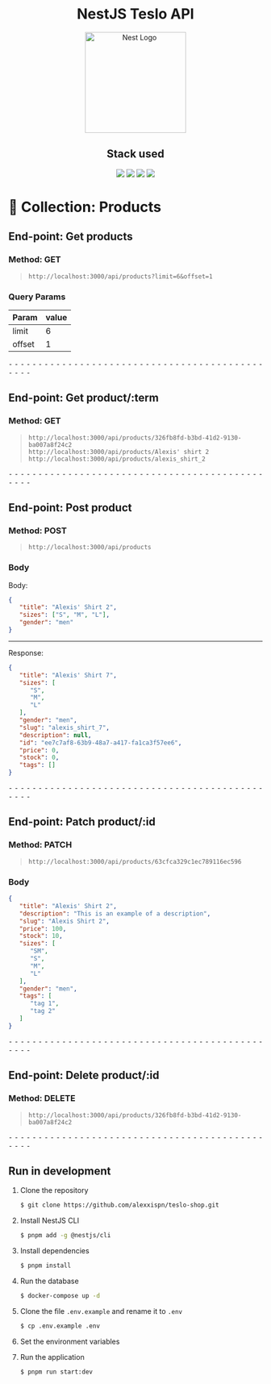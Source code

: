 <h1 align="center">NestJS Teslo API</h1>
<p align="center">
  <a href="http://nestjs.com/" target="blank"><img src="https://nestjs.com/img/logo-small.svg" width="200" alt="Nest Logo" /></a>
</p>

<h2 align="center">Stack used</h2>
<p align="center">
<a href="#"><img src="https://img.shields.io/badge/-NestJS-E0234E?style=for-the-badge&logo=NestJS&"></a>
<a href="#"><img src="https://img.shields.io/badge/-TypeScript-3178C6?style=for-the-badge&logo=TypeScript&logoColor=white"></a>
<a href="#"><img src="https://img.shields.io/badge/-Docker-2496ED?style=for-the-badge&logo=Docker&logoColor=white"></a>
<a href="#"><img src="https://img.shields.io/badge/-PostgreSQL-336791?style=for-the-badge&logo=PostgreSQL&logoColor=white"></a>
</p>

# 📁 Collection: Products


## End-point: Get products
### Method: GET
>```
>http://localhost:3000/api/products?limit=6&offset=1
>```
### Query Params

|Param|value|
|---|---|
|limit|6|
|offset|1|



⁃ ⁃ ⁃ ⁃ ⁃ ⁃ ⁃ ⁃ ⁃ ⁃ ⁃ ⁃ ⁃ ⁃ ⁃ ⁃ ⁃ ⁃ ⁃ ⁃ ⁃ ⁃ ⁃ ⁃ ⁃ ⁃ ⁃ ⁃ ⁃ ⁃ ⁃ ⁃ ⁃ ⁃ ⁃ ⁃ ⁃ ⁃ ⁃ ⁃ ⁃ ⁃ ⁃ ⁃ ⁃ ⁃ ⁃

## End-point: Get product/:term
### Method: GET
>```
>http://localhost:3000/api/products/326fb8fd-b3bd-41d2-9130-ba007a8f24c2
>http://localhost:3000/api/products/Alexis' shirt 2
>http://localhost:3000/api/products/alexis_shirt_2
>```

⁃ ⁃ ⁃ ⁃ ⁃ ⁃ ⁃ ⁃ ⁃ ⁃ ⁃ ⁃ ⁃ ⁃ ⁃ ⁃ ⁃ ⁃ ⁃ ⁃ ⁃ ⁃ ⁃ ⁃ ⁃ ⁃ ⁃ ⁃ ⁃ ⁃ ⁃ ⁃ ⁃ ⁃ ⁃ ⁃ ⁃ ⁃ ⁃ ⁃ ⁃ ⁃ ⁃ ⁃ ⁃ ⁃ ⁃

## End-point: Post product
### Method: POST
>```
>http://localhost:3000/api/products
>```
### Body
Body:
```json
{
   "title": "Alexis' Shirt 2",
   "sizes": ["S", "M", "L"],
   "gender": "men"
}
```
--- 

Response:
```json
{
   "title": "Alexis' Shirt 7",
   "sizes": [
      "S",
      "M",
      "L"
   ],
   "gender": "men",
   "slug": "alexis_shirt_7",
   "description": null,
   "id": "ee7c7af8-63b9-48a7-a417-fa1ca3f57ee6",
   "price": 0,
   "stock": 0,
   "tags": []
}
```


⁃ ⁃ ⁃ ⁃ ⁃ ⁃ ⁃ ⁃ ⁃ ⁃ ⁃ ⁃ ⁃ ⁃ ⁃ ⁃ ⁃ ⁃ ⁃ ⁃ ⁃ ⁃ ⁃ ⁃ ⁃ ⁃ ⁃ ⁃ ⁃ ⁃ ⁃ ⁃ ⁃ ⁃ ⁃ ⁃ ⁃ ⁃ ⁃ ⁃ ⁃ ⁃ ⁃ ⁃ ⁃ ⁃ ⁃

## End-point: Patch product/:id
### Method: PATCH
>```
>http://localhost:3000/api/products/63cfca329c1ec789116ec596
>```
### Body

```json
{
   "title": "Alexis' Shirt 2",
   "description": "This is an example of a description",
   "slug": "Alexis Shirt 2",
   "price": 100,
   "stock": 10,
   "sizes": [
      "SM",
      "S",
      "M",
      "L"
   ],
   "gender": "men",
   "tags": [
      "tag 1",
      "tag 2"
   ]
}
```


⁃ ⁃ ⁃ ⁃ ⁃ ⁃ ⁃ ⁃ ⁃ ⁃ ⁃ ⁃ ⁃ ⁃ ⁃ ⁃ ⁃ ⁃ ⁃ ⁃ ⁃ ⁃ ⁃ ⁃ ⁃ ⁃ ⁃ ⁃ ⁃ ⁃ ⁃ ⁃ ⁃ ⁃ ⁃ ⁃ ⁃ ⁃ ⁃ ⁃ ⁃ ⁃ ⁃ ⁃ ⁃ ⁃ ⁃

## End-point: Delete product/:id
### Method: DELETE
>```
>http://localhost:3000/api/products/326fb8fd-b3bd-41d2-9130-ba007a8f24c2
>```

⁃ ⁃ ⁃ ⁃ ⁃ ⁃ ⁃ ⁃ ⁃ ⁃ ⁃ ⁃ ⁃ ⁃ ⁃ ⁃ ⁃ ⁃ ⁃ ⁃ ⁃ ⁃ ⁃ ⁃ ⁃ ⁃ ⁃ ⁃ ⁃ ⁃ ⁃ ⁃ ⁃ ⁃ ⁃ ⁃ ⁃ ⁃ ⁃ ⁃ ⁃ ⁃ ⁃ ⁃ ⁃ ⁃ ⁃

[//]: # (## End-point: Seed)

[//]: # (### Method: GET)

[//]: # (>```)

[//]: # (>http://localhost:3000/api/seed)

[//]: # (>```)

[//]: # ()
[//]: # (⁃ ⁃ ⁃ ⁃ ⁃ ⁃ ⁃ ⁃ ⁃ ⁃ ⁃ ⁃ ⁃ ⁃ ⁃ ⁃ ⁃ ⁃ ⁃ ⁃ ⁃ ⁃ ⁃ ⁃ ⁃ ⁃ ⁃ ⁃ ⁃ ⁃ ⁃ ⁃ ⁃ ⁃ ⁃ ⁃ ⁃ ⁃ ⁃ ⁃ ⁃ ⁃ ⁃ ⁃ ⁃ ⁃ ⁃)

[//]: # ()
## Run in development

1. Clone the repository

   ```bash
   $ git clone https://github.com/alexxispn/teslo-shop.git
   ```

2. Install NestJS CLI

   ```bash
   $ pnpm add -g @nestjs/cli
   ```

3. Install dependencies

   ```bash
   $ pnpm install
   ```

4. Run the database

   ```bash
   $ docker-compose up -d
   ```

5. Clone the file `.env.example` and rename it to `.env`

   ```bash
   $ cp .env.example .env
   ```

6. Set the environment variables

7. Run the application

   ```bash
   $ pnpm run start:dev
   ```

[//]: # (8. Recreate the data with the seed)

[//]: # ()
[//]: # (   ```bash)

[//]: # (   $ http://localhost:3000/api/seed)

[//]: # (   ```)

[//]: # ()
[//]: # (## Run in production)

[//]: # ()
[//]: # (1. Clone the repository)

[//]: # ()
[//]: # (   ```bash)

[//]: # (   $ git clone)

[//]: # (    ```)

[//]: # ()
[//]: # (2. Install NestJS CLI)

[//]: # ()
[//]: # (    ```bash)

[//]: # (    $ pnpm add -g @nestjs/cli)

[//]: # (    ```)

[//]: # ()
[//]: # (3. Install dependencies)

[//]: # ()
[//]: # (    ```bash)

[//]: # (    $ pnpm install)

[//]: # (    ```)

[//]: # ()
[//]: # (4. Run the database)

[//]: # ()
[//]: # (    ```bash)

[//]: # (    $ docker-compose up -d)

[//]: # (    ```)

[//]: # ()
[//]: # (5. Clone the file `.env.example` and rename it to `.env.prod`)

[//]: # ()
[//]: # (    ```bash)

[//]: # (    $ cp .env.example .env.prod)

[//]: # (    ```)

[//]: # ()
[//]: # (6. Set the environment variables)

[//]: # (7. Build the image)

[//]: # ()
[//]: # (    ```bash)

[//]: # (    $ docker compose -f docker-compose.prod.yaml --env-file .env.prod up --build)

[//]: # (    ```)
